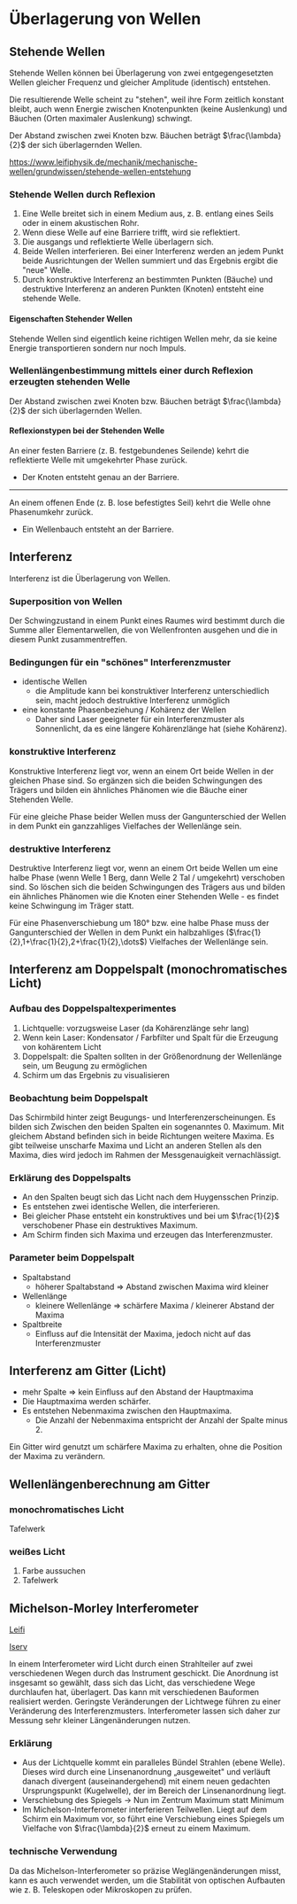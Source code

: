# Überlagerung von Wellen

## Stehende Wellen

Stehende Wellen können bei Überlagerung von zwei entgegengesetzten Wellen gleicher Frequenz und gleicher Amplitude (identisch) entstehen.

Die resultierende Welle scheint zu "stehen", weil ihre Form zeitlich konstant bleibt, auch wenn Energie zwischen Knotenpunkten (keine Auslenkung) und Bäuchen (Orten maximaler Auslenkung) schwingt.

Der Abstand zwischen zwei Knoten bzw. Bäuchen beträgt $\frac{\lambda}{2}$ der sich überlagernden Wellen.

<https://www.leifiphysik.de/mechanik/mechanische-wellen/grundwissen/stehende-wellen-entstehung>

### Stehende Wellen durch Reflexion

1. Eine Welle breitet sich in einem Medium aus, z. B. entlang eines Seils oder in einem akustischen Rohr.
2. Wenn diese Welle auf eine Barriere trifft, wird sie reflektiert.
3. Die ausgangs und reflektierte Welle überlagern sich.
4. Beide Wellen interferieren. Bei einer Interferenz werden an jedem Punkt beide Ausrichtungen der Wellen summiert und das Ergebnis ergibt die "neue" Welle.
5. Durch konstruktive Interferenz an bestimmten Punkten (Bäuche) und destruktive Interferenz an anderen Punkten (Knoten) entsteht eine stehende Welle.

#### Eigenschaften Stehender Wellen

Stehende Wellen sind eigentlich keine richtigen Wellen mehr, da sie keine Energie transportieren sondern nur noch Impuls.

### Wellenlängenbestimmung mittels einer durch Reflexion erzeugten stehenden Welle

Der Abstand zwischen zwei Knoten bzw. Bäuchen beträgt $\frac{\lambda}{2}$ der sich überlagernden Wellen.

#### Reflexionstypen bei der Stehenden Welle

An einer festen Barriere (z. B. festgebundenes Seilende) kehrt die reflektierte Welle mit umgekehrter Phase zurück.

- Der Knoten entsteht genau an der Barriere.

---

An einem offenen Ende (z. B. lose befestigtes Seil) kehrt die Welle ohne Phasenumkehr zurück.

- Ein Wellenbauch entsteht an der Barriere.

## Interferenz

Interferenz ist die Überlagerung von Wellen.

### Superposition von Wellen

Der Schwingzustand in einem Punkt eines Raumes wird bestimmt durch die Summe aller Elementarwellen, die von Wellenfronten ausgehen und die in diesem Punkt zusammentreffen.

### Bedingungen für ein "schönes" Interferenzmuster

- identische Wellen
  - die Amplitude kann bei konstruktiver Interferenz unterschiedlich sein, macht jedoch destruktive Interferenz unmöglich
- eine konstante Phasenbeziehung / Kohärenz der Wellen
  - Daher sind Laser geeigneter für ein Interferenzmuster als Sonnenlicht, da es eine längere Kohärenzlänge hat (siehe Kohärenz).

### konstruktive Interferenz

Konstruktive Interferenz liegt vor, wenn an einem Ort beide Wellen in der gleichen Phase sind. So ergänzen sich die beiden Schwingungen des Trägers und bilden ein ähnliches Phänomen wie die Bäuche einer Stehenden Welle.

Für eine gleiche Phase beider Wellen muss der Gangunterschied der Wellen in dem Punkt ein ganzzahliges Vielfaches der Wellenlänge sein.

### destruktive Interferenz

Destruktive Interferenz liegt vor, wenn an einem Ort beide Wellen um eine halbe Phase (wenn Welle 1 Berg, dann Welle 2 Tal / umgekehrt) verschoben sind. So löschen sich die beiden Schwingungen des Trägers aus und bilden ein ähnliches Phänomen wie die Knoten einer Stehenden Welle - es findet keine Schwingung im Träger statt.

Für eine Phasenverschiebung um 180° bzw. eine halbe Phase muss der Gangunterschied der Wellen in dem Punkt ein halbzahliges ($\frac{1}{2},1+\frac{1}{2},2+\frac{1}{2},\dots$) Vielfaches der Wellenlänge sein.

## Interferenz am Doppelspalt (monochromatisches Licht)

### Aufbau des Doppelspaltexperimentes

1. Lichtquelle: vorzugsweise Laser (da Kohärenzlänge sehr lang)
2. Wenn kein Laser: Kondensator / Farbfilter und Spalt für die Erzeugung von kohärentem Licht
3. Doppelspalt: die Spalten sollten in der Größenordnung der Wellenlänge sein, um Beugung zu ermöglichen
4. Schirm um das Ergebnis zu visualisieren

### Beobachtung beim Doppelspalt

Das Schirmbild hinter zeigt Beugungs- und Interferenzerscheinungen. Es bilden sich Zwischen den beiden Spalten ein sogenanntes 0. Maximum. Mit gleichem Abstand befinden sich in beide Richtungen weitere Maxima. Es gibt teilweise unscharfe Maxima und Licht an anderen Stellen als den Maxima, dies wird jedoch im Rahmen der Messgenauigkeit vernachlässigt.

### Erklärung des Doppelspalts

- An den Spalten beugt sich das Licht nach dem Huygensschen Prinzip.
- Es entstehen zwei identische Wellen, die interferieren.
- Bei gleicher Phase entsteht ein konstruktives und bei um $\frac{1}{2}$ verschobener Phase ein destruktives Maximum.
- Am Schirm finden sich Maxima und erzeugen das Interferenzmuster.

### Parameter beim Doppelspalt

- Spaltabstand
  - höherer Spaltabstand => Abstand zwischen Maxima wird kleiner
- Wellenlänge
  - kleinere Wellenlänge => schärfere Maxima / kleinerer Abstand der Maxima
- Spaltbreite
  - Einfluss auf die Intensität der Maxima, jedoch nicht auf das Interferenzmuster

## Interferenz am Gitter (Licht)

- mehr Spalte => kein Einfluss auf den Abstand der Hauptmaxima
- Die Hauptmaxima werden schärfer.
- Es entstehen Nebenmaxima zwischen den Hauptmaxima.
  - Die Anzahl der Nebenmaxima entspricht der Anzahl der Spalte minus 2.

Ein Gitter wird genutzt um schärfere Maxima zu erhalten, ohne die Position der Maxima zu verändern.

## Wellenlängenberechnung am Gitter

### monochromatisches Licht

Tafelwerk

### weißes Licht

1. Farbe aussuchen
2. Tafelwerk

## Michelson-Morley Interferometer

[Leifi](https://www.leifiphysik.de/relativitaetstheorie/spezielle-relativitaetstheorie/versuche/michelson-morley-experiment)

[Iserv](https://igsff-bs.de/iserv/fs/file/local/Groups/Klasse%2013.4/Physik/02-%20Wellen/09-Michelson-Interferomerter.pdf)

In einem Interferometer wird Licht durch einen Strahlteiler auf zwei verschiedenen Wegen durch das Instrument geschickt. Die Anordnung ist insgesamt so gewählt, dass sich das Licht, das verschiedene Wege durchlaufen hat, überlagert. Das kann mit verschiedenen Bauformen realisiert werden. Geringste Veränderungen der Lichtwege führen zu einer Veränderung des Interferenzmusters. Interferometer lassen sich daher zur Messung sehr kleiner Längenänderungen nutzen.

### Erklärung

- Aus der Lichtquelle kommt ein paralleles Bündel Strahlen (ebene Welle). Dieses wird durch eine Linsenanordnung „ausgeweitet" und verläuft danach divergent (auseinandergehend) mit einem neuen gedachten Ursprungspunkt (Kugelwelle), der im Bereich der Linsenanordnung liegt.
- Verschiebung des Spiegels -> Nun im Zentrum Maximum statt Minimum
- Im Michelson-Interferometer interferieren Teilwellen. Liegt auf dem Schirm ein Maximum vor, so führt eine Verschiebung eines Spiegels um Vielfache von $\frac{\lambda}{2}$ erneut zu einem Maximum.

### technische Verwendung

Da das Michelson-Interferometer so präzise Weglängenänderungen misst, kann es auch verwendet werden, um die Stabilität von optischen Aufbauten wie z. B. Teleskopen oder Mikroskopen zu prüfen.
